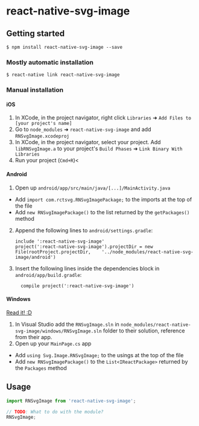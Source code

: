 
# react-native-svg-image

## Getting started

`$ npm install react-native-svg-image --save`

### Mostly automatic installation

`$ react-native link react-native-svg-image`

### Manual installation


#### iOS

1. In XCode, in the project navigator, right click `Libraries` ➜ `Add Files to [your project's name]`
2. Go to `node_modules` ➜ `react-native-svg-image` and add `RNSvgImage.xcodeproj`
3. In XCode, in the project navigator, select your project. Add `libRNSvgImage.a` to your project's `Build Phases` ➜ `Link Binary With Libraries`
4. Run your project (`Cmd+R`)<

#### Android

1. Open up `android/app/src/main/java/[...]/MainActivity.java`
  - Add `import com.rctsvg.RNSvgImagePackage;` to the imports at the top of the file
  - Add `new RNSvgImagePackage()` to the list returned by the `getPackages()` method
2. Append the following lines to `android/settings.gradle`:
  	```
  	include ':react-native-svg-image'
  	project(':react-native-svg-image').projectDir = new File(rootProject.projectDir, 	'../node_modules/react-native-svg-image/android')
  	```
3. Insert the following lines inside the dependencies block in `android/app/build.gradle`:
  	```
      compile project(':react-native-svg-image')
  	```

#### Windows
[Read it! :D](https://github.com/ReactWindows/react-native)

1. In Visual Studio add the `RNSvgImage.sln` in `node_modules/react-native-svg-image/windows/RNSvgImage.sln` folder to their solution, reference from their app.
2. Open up your `MainPage.cs` app
  - Add `using Svg.Image.RNSvgImage;` to the usings at the top of the file
  - Add `new RNSvgImagePackage()` to the `List<IReactPackage>` returned by the `Packages` method


## Usage
```javascript
import RNSvgImage from 'react-native-svg-image';

// TODO: What to do with the module?
RNSvgImage;
```
  